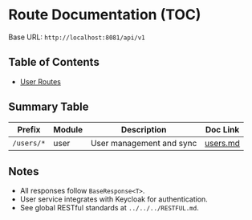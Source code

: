 # Route Documentation (TOC)

Base URL: `http://localhost:8081/api/v1`

## Table of Contents

- [User Routes](./users.md)

## Summary Table

| Prefix           | Module  | Description                     | Doc Link         |
|------------------|---------|---------------------------------|------------------|
| `/users/*`       | user    | User management and sync        | [users.md](./users.md) |

## Notes
- All responses follow `BaseResponse<T>`.
- User service integrates with Keycloak for authentication.
- See global RESTful standards at `../../../RESTFUL.md`.
